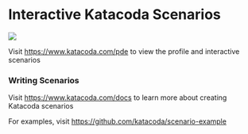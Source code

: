 # Interactive Katacoda Scenarios

[![](http://shields.katacoda.com/katacoda/pde/count.svg)](https://www.katacoda.com/pde "Get your profile on Katacoda.com")

Visit https://www.katacoda.com/pde to view the profile and interactive scenarios

### Writing Scenarios
Visit https://www.katacoda.com/docs to learn more about creating Katacoda scenarios

For examples, visit https://github.com/katacoda/scenario-example
